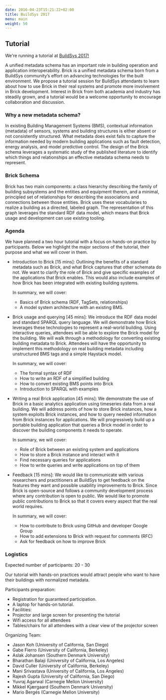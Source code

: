 ```yaml
---
date: 2016-04-23T15:21:22+02:00
title: BuildSys 2017
menu: main
weight: 50
---
```


## Tutorial

We're running a tutorial at [BuildSys 2017!](buildsys.acm.org/2017)

A unified metadata schema has an important role in building operation and application interoperability. Brick is a unified metadata schema born from a BuildSys community’s effort on advancing technologies for the built environment. We propose a tutorial session for BuildSys attendants to learn about how to use Brick in their real systems and promote more involvement in Brick development. Interest in Brick from both academia and industry has steadily grown, and a tutorial would be a welcome opportunity to encourage collaboration and discussion.

### Why a new metadata schema?
In existing Building Management Systems (BMS), contextual information (metadata) of sensors, systems and building structures is either absent or not consistently structured. What metadata does exist fails to capture the information needed by modern building applications such as fault detection, energy analysis, and model predictive control. The design of the Brick schema leverages a systematic study of the published literature to identify which things and relationships an effective metadata schema needs to represent.

### Brick Schema
Brick has two main components: a class hierarchy describing the family of building subsystems and the entities and equipment therein, and a minimal, principled set of relationships for describing the associations and connections between those entities. Brick uses these vocabularies to realize a building as a directed, labeled graph. The representation of this graph leverages the standard RDF data model, which means that Brick usage and development can use existing tooling. 

### Agenda
We have planned a two hour tutorial with a focus on hands-on practice by participants. Below we highlight the major sections of the tutorial, their purpose and what we will cover in them.

- Introduction to Brick [15 mins]: Outlining the benefits of a standard metadata such as Brick, and what Brick captures that other schemata do not. We want to clarify the role of Brick and give specific examples of the applications that Brick enables. This would also include examples of how Brick has been integrated with existing building systems. 

    In summary, we will cover: 
    - Basics of Brick schema (RDF, TagSets, relationships)
    - A model system architecture with an existing BMS.

- Brick usage and querying [45 mins]: We introduce the RDF data model and standard SPARQL query language. We will demonstrate how Brick leverages these technologies to represent a real-world building. Using interactive queries, attendees will be able to explore the Brick model for the building. We will walk through a methodology for converting existing building metadata to Brick. Attendees will have the opportunity to implement this methodology on real building metadata including unstructured BMS tags and a simple Haystack model.

    In summary, we will cover:
    - The formal syntax of RDF
    - How to write an RDF of a simplified building
    - How to convert existing BMS points into Brick
    - Introduction to SPARQL with examples

- Writing a real Brick application [45 mins]: We demonstrate the use of Brick in a basic analytics application using timeseries data from a real building. We will address points of how to store Brick instances, how a system exploits Brick instances, and how to query needed information from Brick instances for applications. We will progressively build up a portable building application that queries a Brick model in order to discover the building components  it needs to operate.

    In summary, we will cover:
    - Role of Brick between an existing system and applications
    - How to store a Brick instance and interact with it
    - Find necessary queries for applications
    - How to write queries and write applications on top of them

- Feedback [15 mins]: We would like to communicate with various researchers and practitioners at BuildSys to get feedback on the features they want and possible usability improvements to Brick. Since Brick is open-source and follows a community development process where any contribution is open to public. We would like to promote public contributions to Brick so that it covers every aspect that the real world requires.

     In summary, we will cover:
     - How to contribute to Brick using GitHub and developer Google Group
     - How to add extensions to Brick with request for comments (RFC)
     - Ask for feedback on how to improve Brick

### Logistics

Expected number of participants: 20 - 30

Our tutorial with hands-on practices would attract people who want to have their buildings with normalized metadata.

Participants preparation:

- Registration for guaranteed participation.
- A laptop for hands-on tutorial.
- Facilities:
- Projector and large screen for presenting the tutorial
- Wifi access for all attendees 
- Tables/chairs for all attendees with a clear view of the projector screen

Organizing Team:

- Jason Koh (University of California, San Diego)
- Gabe Fierro (University of California, Berkeley)
- Aslak Johansen (Southern Denmark University)
- Bharathan Balaji (University of California, Los Angeles)
- David Culler (University of California, Berkeley)
- Mani Srivastava (University of California, Los Angeles)
- Rajesh Gupta (University of California, San Diego)
- Yuvraj Agarwal (Carnegie Mellon University)
- Mikkel Kjærgaard (Southern Denmark University)
- Mario Bergés (Carnegie Mellon University)
